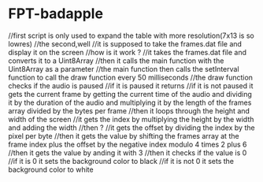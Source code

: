 # FPT-badapple
//first script is only used to expand the table with more resolution(7x13 is so lowres)
//the second,well
//it is supposed to take the frames.dat file and display it on the screen
//how is it work ?
//it takes the frames.dat file and converts it to a Uint8Array
//then it calls the main function with the Uint8Array as a parameter
//the main function then calls the setInterval function to call the draw function every 50 milliseconds
//the draw function checks if the audio is paused
//if it is paused it returns
//if it is not paused it gets the current frame by getting the current time of the audio and dividing it by the duration of the audio and multiplying it by the length of the frames array divided by the bytes per frame
//then it loops through the height and width of the screen
//it gets the index by multiplying the height by the width and adding the width
//then ?
//it gets the offset by dividing the index by the pixel per byte
//then it gets the value by shifting the frames array at the frame index plus the offset by the negative index modulo 4 times 2 plus 6
//then it gets the value by anding it with 3
//then it checks if the value is 0
//if it is 0 it sets the background color to black
//if it is not 0 it sets the background color to white
